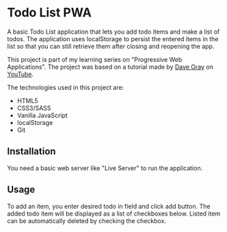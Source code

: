 # Todo List PWA

A basic Todo List application that lets you add todo items and make a list of todos. The application uses localStorage to persist the entered items in the list so that you can still retrieve them after closing and reopening the app.

This project is part of my learning series on "Progressive Web Applications". The project was based on a tutorial made by [Dave Gray](https://www.youtube.com/channel/UCY38RvRIxYODO4penyxUwTg) on [YouTube](https://www.youtube.com/).

The technologies used in this project are:
- HTML5
- CSS3/SASS
- Vanilla JavaScript
- localStorage
- Git

## Installation

You need a basic web server like "Live Server" to run the application.

## Usage

To add an item, you enter desired todo in field and click add button. The added todo item will be displayed as a list of checkboxes below. Listed item can be automatically deleted by checking the checkbox.
